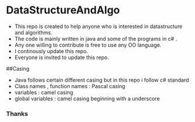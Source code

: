 # DataStructureAndAlgo
- This repo is created to help anyone who is interested in datastructure and algorithms. 
- The code is mainly written in java and some of the programs in c# .
- Any one willing to contribute is free to use any OO language.
- I continously update this repo.
- Everyone is invited to update this repo.

##Casing
- Java follows certain different casing but in this repo i follow c# standard
- Class names , function names : Pascal casing
- variables : camel casing
- global variables : camel casing beginning with a underscore

### Thanks

